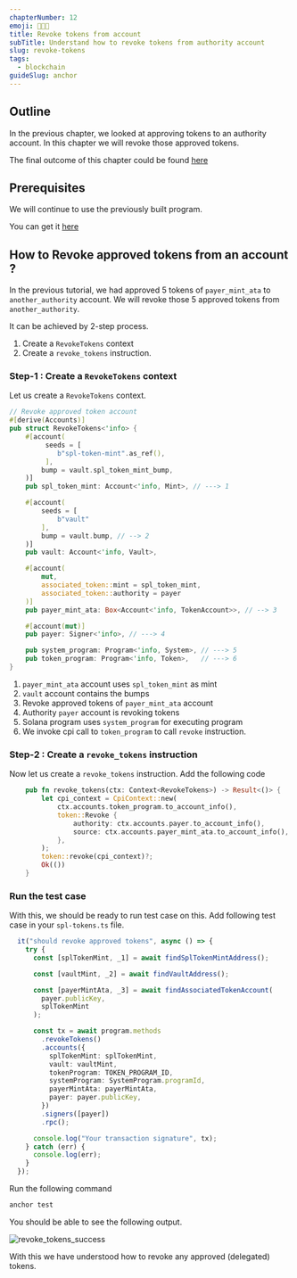 ```yaml
---
chapterNumber: 12
emoji: 👩🏼‍🎨
title: Revoke tokens from account
subTitle: Understand how to revoke tokens from authority account
slug: revoke-tokens
tags:
  - blockchain
guideSlug: anchor
---
```

## Outline

In the previous chapter, we looked at approving tokens to an authority account. In this chapter we will revoke those approved tokens.

The final outcome of this chapter could be found [here](https://github.com/metablockshq/spl-token-chapters/tree/main/Chapter%2012%20-%20Revoke%20Tokens)

## Prerequisites

We will continue to use the previously built program. 

You can get it [here](https://github.com/metablockshq/spl-token-chapters/tree/main/Chapter%2011%20-%20Approve%20Tokens)

## How to Revoke approved tokens from an account ?

In the previous tutorial, we had approved 5 tokens of `payer_mint_ata` to `another_authority` account. We will revoke those 5 approved tokens from `another_authority`.

It can be achieved by 2-step process. 

1. Create a `RevokeTokens` context
2. Create a `revoke_tokens` instruction.

### Step-1 : Create a `RevokeTokens` context

Let us create a `RevokeTokens` context.

```rust
// Revoke approved token account
#[derive(Accounts)]
pub struct RevokeTokens<'info> {
    #[account(
         seeds = [
            b"spl-token-mint".as_ref(),
         ],
        bump = vault.spl_token_mint_bump,
    )]
    pub spl_token_mint: Account<'info, Mint>, // ---> 1

    #[account(
        seeds = [
            b"vault"
        ],
        bump = vault.bump, // --> 2
    )]
    pub vault: Account<'info, Vault>,

    #[account(
        mut,
        associated_token::mint = spl_token_mint,
        associated_token::authority = payer
    )]
    pub payer_mint_ata: Box<Account<'info, TokenAccount>>, // --> 3

    #[account(mut)]
    pub payer: Signer<'info>, // ---> 4

    pub system_program: Program<'info, System>, // ---> 5
    pub token_program: Program<'info, Token>,   // ---> 6
}
```

1. `payer_mint_ata` account uses `spl_token_mint` as mint
2. `vault` account contains the bumps
3. Revoke approved tokens of `payer_mint_ata` account  
4. Authority `payer` account is revoking tokens
5. Solana program uses `system_program` for executing program
6. We invoke cpi call to `token_program` to call `revoke` instruction.

### Step-2 : Create a `revoke_tokens` instruction

Now let us create a `revoke_tokens` instruction. Add the following code 

```rust
    pub fn revoke_tokens(ctx: Context<RevokeTokens>) -> Result<()> {
        let cpi_context = CpiContext::new(
            ctx.accounts.token_program.to_account_info(),
            token::Revoke {
                authority: ctx.accounts.payer.to_account_info(),
                source: ctx.accounts.payer_mint_ata.to_account_info(),
            },
        );
        token::revoke(cpi_context)?;
        Ok(())
    }
```

### Run the test case

With this, we should be ready to run test case on this. Add following test case in your `spl-tokens.ts` file.

```typescript
  it("should revoke approved tokens", async () => {
    try {
      const [splTokenMint, _1] = await findSplTokenMintAddress();

      const [vaultMint, _2] = await findVaultAddress();

      const [payerMintAta, _3] = await findAssociatedTokenAccount(
        payer.publicKey,
        splTokenMint
      );

      const tx = await program.methods
        .revokeTokens()
        .accounts({
          splTokenMint: splTokenMint,
          vault: vaultMint,
          tokenProgram: TOKEN_PROGRAM_ID,
          systemProgram: SystemProgram.programId,
          payerMintAta: payerMintAta,
          payer: payer.publicKey,
        })
        .signers([payer])
        .rpc();

      console.log("Your transaction signature", tx);
    } catch (err) {
      console.log(err);
    }
  });
```

Run the following command

```bash
anchor test
```

You should be able to see the following output.

![](/img/content/guide-chapters/revoke_tokens_success.png "revoke_tokens_success")

With this we have understood how to revoke any approved (delegated) tokens.